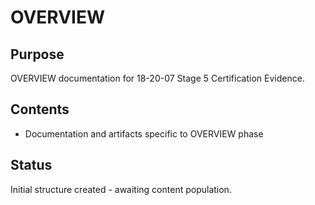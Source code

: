 # OVERVIEW

## Purpose
OVERVIEW documentation for 18-20-07 Stage 5 Certification Evidence.

## Contents
- Documentation and artifacts specific to OVERVIEW phase

## Status
Initial structure created - awaiting content population.
